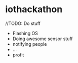 # iothackathon

//TODO: Do stuff

* Flashing OS
* Doing awesome sensor stuff
* notifying people 
* ...
* profit
